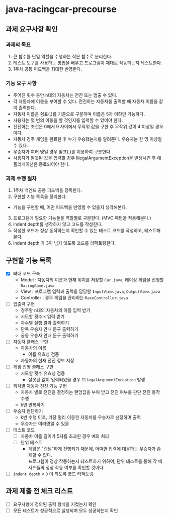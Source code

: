 # java-racingcar-precourse

## 과제 요구사항 확인

### 과제의 목표
1. 큰 함수를 단일 역할을 수행하는 작은 함수로 분리한다.
2. 테스트 도구를 사용하는 방법을 배우고 프로그램이 제대로 작동하는지 테스트한다.
3. 1주차 공통 피드백을 최대한 반영한다.

### 기능 요구 사항
- 주어진 횟수 동안 n대의 자동차는 전진 또는 멈출 수 있다.
- 각 자동차에 이름을 부여할 수 있다. 전진하는 자동차를 출력할 때 자동차 이름을 같이 출력한다.
- 자동차 이름은 쉼표(,)를 기준으로 구분하며 이름은 5자 이하만 가능하다.
- 사용자는 몇 번의 이동을 할 것인지를 입력할 수 있어야 한다.
- 전진하는 조건은 0에서 9 사이에서 무작위 값을 구한 후 무작위 값이 4 이상일 경우이다.
- 자동차 경주 게임을 완료한 후 누가 우승했는지를 알려준다. 우승자는 한 명 이상일 수 있다.
- 우승자가 여러 명일 경우 쉼표(,)를 이용하여 구분한다.
- 사용자가 잘못된 값을 입력할 경우 IllegalArgumentException을 발생시킨 후 애플리케이션은 종료되어야 한다.

### 과제 수행 절차
1. 1주차 백엔드 공통 피드백을 정독한다.
2. 구현할 기능 목록을 정리한다.
- 기능을 구현할 때, 어떤 피드백을 반영할 수 있을지 생각해본다.
3. 프로그램에 필요한 기능들을 역할별로 구분한다. (MVC 패턴을 적용해본다.)
4. indent depth를 생각하지 않고 코드를 작성한다.
5. 작성한 코드가 정상 동작하는지 확인할 수 있는 테스트 코드를 작성하고, 테스트해본다.
6. indent depth 가 3이 넘지 않도록 코드를 리팩토링한다.

## 구현할 기능 목록
- [x] 뼈대 코드 구축
  - Model : 자동차의 이름과 현재 위치를 저장할 `Car.java`, 레이싱 게임을 진행할 `RacingGame.java`
  - View : 프로그램 입력과 출력을 담당할 `InputView.java`, `OutputView.java`
  - Controller : 경주 게임을 관리하는 `RaceController.java`
- [ ] 입출력 구현
  - 경주할 n대의 자동차의 이름 입력 받기
  - 시도할 횟수 k 입력 받기
  - 차수별 실행 결과 출력하기
  - 단독 우승자 안내 문구 출력하기
  - 공동 우승자 안내 문구 출력하기
- [ ] 자동차 클래스 구현
  - 자동차의 이름
    - 이름 유효성 검증
  - 자동차의 현재 전진 정보 저장
- [ ] 게임 진행 클래스 구현
  - 시도할 횟수 유효성 검증
    - 잘못된 값이 입력되었을 경우 `IllegalArgumentException` 발생
- [ ] 회차별 자동차 전진 기능 구현
  - 자동차 별로 전진을 결정하는 랜덤값을 부여 받고 전진 여부를 판단 전진 동작 수행
  - k번 반복하기
- [ ] 우승자 판단하기
  - k번 수행 이후, 가장 멀리 이동한 자동차를 우승자로 선정하여 출력
  - 우승자는 여러명일 수 있음
- [ ] 테스트 코드
  - [ ] 자동차 이름 길이가 5자를 초과한 경우 예외 처리
  - [ ] 단위 테스트
    - 게임은 "랜덤"하게 진행되기 때문에, 어떠한 입력에 대응하는 우승자가 존재할 수 없다. <br> 프로그램이 정상 작동하는지 테스트하기 위하여, 단위 테스트를 통해 각 메서드들의 정상 작동 여부를 확인할 것이다.
- [ ] `indent depth` < `3` 이 되도록 코드 리팩토링

## 과제 제출 전 체크 리스트
- [ ] 요구사항에 정의된 출력 형식을 지켰는지 확인
- [ ] 모든 테스트가 성공적으로 실행되며 모두 성공하는지 확인